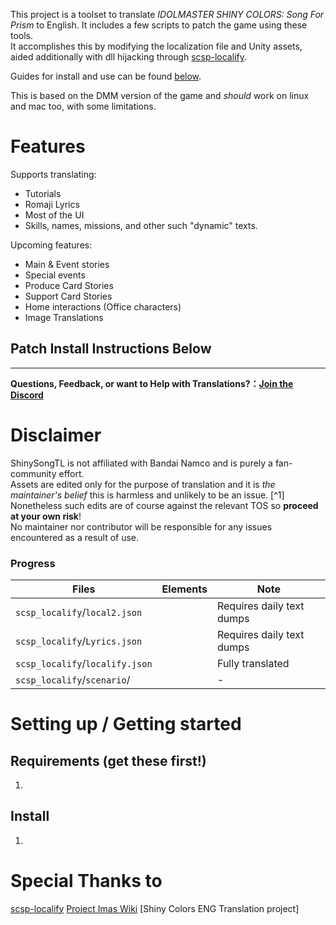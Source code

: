 


This project is a toolset to translate *IDOLMASTER SHINY COLORS: Song For Prism* to English. It includes a few scripts to patch the game using these tools.  
It accomplishes this by modifying the localization file and Unity assets, aided additionally with dll hijacking through [scsp-localify].

Guides for install and use can be found [below](#setting-up--getting-started).

This is based on the DMM version of the game and *should* work on linux and mac too, with some limitations.  

# Features
Supports translating:
- Tutorials
- Romaji Lyrics
- Most of the UI
- Skills, names, missions, and other such "dynamic" texts.

Upcoming features:
- Main & Event stories
- Special events
- Produce Card Stories
- Support Card Stories
- Home interactions (Office characters)
- Image Translations

## Patch Install Instructions Below  

---
<b>Questions, Feedback, or want to Help with Translations?：[Join the Discord](https://discord.gg/qjrK3hu9Vy)</b>

# Disclaimer
ShinySongTL is not affiliated with Bandai Namco and is purely a fan-community effort.  
Assets are edited only for the purpose of translation and it is *the maintainer's belief* this is harmless and unlikely to be an issue. [^1]  
Nonetheless such edits are of course against the relevant TOS so **proceed at your own risk**!  
No maintainer nor contributor will be responsible for any issues encountered as a result of use.


### Progress


| Files                                                       | Elements                                                         | Note           |
| ------------------------------------------------------------ | ------------------------------------------------------------ | -------------- |
| `scsp_localify`/`local2.json`                                |                                                         | Requires daily text dumps               |
| `scsp_localify`/`Lyrics.json`                                |                                                         | Requires daily text dumps               |
| `scsp_localify`/`localify.json`                              |                                                         | Fully translated |
| `scsp_localify`/`scenario`/                                  |                                                         | -                |


# Setting up / Getting started

## Requirements (get these first!)
1. 

## Install
1. 


# Special Thanks to
[scsp-localify]
[Project Imas Wiki]
[Shiny Colors ENG Translation project]

[Project Imas Wiki]: https://project-imas.wiki/
[scsp-localify]: https://github.com/chinosk6/scsp-localify
[Shiny Colors ENG Patch project]: https://github.com/snowyivu/ShinyColors

